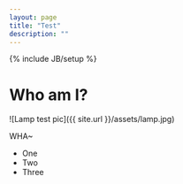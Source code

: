 ```yaml
---
layout: page
title: "Test"
description: ""
---
```


{% include JB/setup %}

Who am I?
=========

![Lamp test pic]({{ site.url }}/assets/lamp.jpg)

WHA~

* One
* Two
* Three


